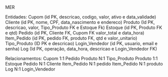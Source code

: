 MER

Entidades:
Cupom (id PK, descricao, codigo, valor, ativo e data_validade)
Cliente (id PK, nome, CPF, data_nascimento e endereco)
Produto (Id PK, descricao, valor, Tipo_Produto FK e Estoque Fk)
Estoque (id PK, Produto FK e qtd)
Pedido (id PK, Cliente FK, Cupom FK valor_total e data_hora)
Item_Pedido (id PK, pedido FK, produto FK, qtd e valor_unitario)
Tipo_Produto (ID PK e descricao)
Login_Vendedor (id PK, usuario, email e senha)
Log (Id PK, operação, data_hora, descricao e Login_Vendedor FK)

Relacionamentos: 
Cupom 1:1 Pedido
Produto N:1 Tipo_Produto
Produto 1:1 Estoque
Pedido N:1 Cliente
Item_Pedido N:1 pedido
Item_Pedido N:1 produto
Log N:1 Login_Vendedor
